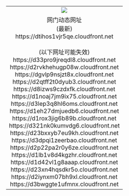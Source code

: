 ﻿<table>
  <tr></tr>
  <tr><td colspan=2 align=center><img src="https://dtihos1vjr5qe.cloudfront.net/Up/oGate.jpg" /></td></tr>
  <tr><td colspan=2 align=center>网门动态网址<br/>(最新)
<br>https://dtihos1vjr5qe.cloudfront.net
<br/><br/>(以下网址可能失效)
<br>https://d33pro9jreqdl8.cloudfront.net
<br>https://d2rvkhehugp08w.cloudfront.net
<br>https://dgvlp9nsjzt8x.cloudfront.net
<br>https://d2qtff2t0dyub3.cloudfront.net
<br>https://d8izws9czdxfk.cloudfront.net
<br>https://d1noaj7jm9ix75.cloudfront.net
<br>https://d3lep3q8hl6oms.cloudfront.net
<br>https://d1eh27dmjuedb6.cloudfront.net
<br>https://d1rox3jig6b89b.cloudfront.net
<br>https://d321nk0kumvdg6.cloudfront.net
<br>https://d23bxxyb7eu9kh.cloudfront.net
<br>https://d3dpqi1zeerbao.cloudfront.net
<br>https://d2p22pa2r0y6ze.cloudfront.net
<br>https://d1lb1v8d4kgzhr.cloudfront.net
<br>https://d1d42vl1g8aaap.cloudfront.net
<br>https://d23xn4hqsdkr5o.cloudfront.net
<br>https://d2iynxm07bh9xl.cloudfront.net
<br>https://d3bwggte1ufmnx.cloudfront.net
    </td>
  </tr>
</table>
